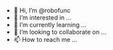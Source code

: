 - 👋 Hi, I’m @robofunc
- 👀 I’m interested in ...
- 🌱 I’m currently learning ...
- 💞️ I’m looking to collaborate on ...
- 📫 How to reach me ...

<!---
robofunc/robofunc is a ✨ special ✨ repository because its `README.md` (this file) appears on your GitHub profile.
You can click the Preview link to take a look at your changes.
--->
